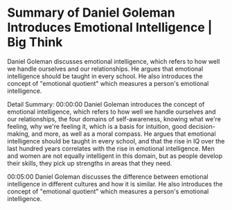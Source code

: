 # Summary of Daniel Goleman Introduces Emotional Intelligence | Big Think

Daniel Goleman discusses emotional intelligence, which refers to how well we handle ourselves and our relationships. He argues that emotional intelligence should be taught in every school. He also introduces the concept of "emotional quotient" which measures a person's emotional intelligence.

Detail Summary: 
00:00:00
Daniel Goleman introduces the concept of emotional intelligence, which refers to how well we handle ourselves and our relationships, the four domains of self-awareness, knowing what we're feeling, why we're feeling it, which is a basis for intuition, good decision-making, and more, as well as a moral compass. He argues that emotional intelligence should be taught in every school, and that the rise in IQ over the last hundred years correlates with the rise in emotional intelligence. Men and women are not equally intelligent in this domain, but as people develop their skills, they pick up strengths in areas that they need.

00:05:00
Daniel Goleman discusses the difference between emotional intelligence in different cultures and how it is similar. He also introduces the concept of "emotional quotient" which measures a person's emotional intelligence.

